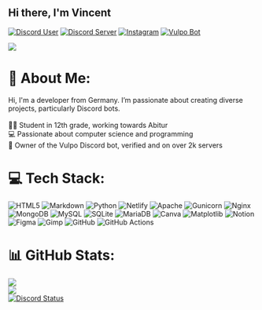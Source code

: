 ## Hi there, I'm Vincent

[![Discord User](https://img.shields.io/badge/Me-%237289DA.svg?logo=discord&logoColor=white)](https://discord.com/users/824378909985341451)
[![Discord Server](https://img.shields.io/badge/My_Discord-%237289DA.svg?logo=discord&logoColor=white)](https://discord.gg/https://discord.com/invite/49jD3VXksp)
[![Instagram](https://img.shields.io/badge/Instagram-%23E4405F.svg?logo=Instagram&logoColor=white)](https://instagram.com/vncnt.lrz)
[![Vulpo Bot](https://img.shields.io/badge/Vulpo_Bot-%23FFA500.svg?logo=fox&logoColor=white)](https://vulpo-bot.de)

[![](https://visitcount.itsvg.in/api?id=Vinc135&icon=1&color=0)](https://visitcount.itsvg.in)

# 💫 About Me:
Hi, I'm a developer from Germany. I’m passionate about creating diverse projects, particularly Discord bots.<br><br>👨‍🎓 Student in 12th grade, working towards Abitur<br>💻 Passionate about computer science and programming<br>🤖 Owner of the Vulpo Discord bot, verified and on over 2k servers

# 💻 Tech Stack:
![HTML5](https://img.shields.io/badge/html5-%23E34F26.svg?style=for-the-badge&logo=html5&logoColor=white) ![Markdown](https://img.shields.io/badge/markdown-%23000000.svg?style=for-the-badge&logo=markdown&logoColor=white) ![Python](https://img.shields.io/badge/python-3670A0?style=for-the-badge&logo=python&logoColor=ffdd54) ![Netlify](https://img.shields.io/badge/netlify-%23000000.svg?style=for-the-badge&logo=netlify&logoColor=#00C7B7) ![Apache](https://img.shields.io/badge/apache-%23D42029.svg?style=for-the-badge&logo=apache&logoColor=white) ![Gunicorn](https://img.shields.io/badge/gunicorn-%298729.svg?style=for-the-badge&logo=gunicorn&logoColor=white) ![Nginx](https://img.shields.io/badge/nginx-%23009639.svg?style=for-the-badge&logo=nginx&logoColor=white) ![MongoDB](https://img.shields.io/badge/MongoDB-%234ea94b.svg?style=for-the-badge&logo=mongodb&logoColor=white) ![MySQL](https://img.shields.io/badge/mysql-4479A1.svg?style=for-the-badge&logo=mysql&logoColor=white) ![SQLite](https://img.shields.io/badge/sqlite-%2307405e.svg?style=for-the-badge&logo=sqlite&logoColor=white) ![MariaDB](https://img.shields.io/badge/MariaDB-003545?style=for-the-badge&logo=mariadb&logoColor=white) ![Canva](https://img.shields.io/badge/Canva-%2300C4CC.svg?style=for-the-badge&logo=Canva&logoColor=white) ![Matplotlib](https://img.shields.io/badge/Matplotlib-%23ffffff.svg?style=for-the-badge&logo=Matplotlib&logoColor=black) ![Notion](https://img.shields.io/badge/Notion-%23000000.svg?style=for-the-badge&logo=notion&logoColor=white) ![Figma](https://img.shields.io/badge/figma-%23F24E1E.svg?style=for-the-badge&logo=figma&logoColor=white) ![Gimp](https://img.shields.io/badge/Gimp-657D8B?style=for-the-badge&logo=gimp&logoColor=FFFFFF) ![GitHub](https://img.shields.io/badge/github-%23121011.svg?style=for-the-badge&logo=github&logoColor=white) ![GitHub Actions](https://img.shields.io/badge/github%20actions-%232671E5.svg?style=for-the-badge&logo=githubactions&logoColor=white)

# 📊 GitHub Stats:
![](https://github-readme-stats.vercel.app/api?username=Vinc135&theme=codeSTACKr&hide_border=false&include_all_commits=true&count_private=true)<br/>
![](https://github-readme-streak-stats.herokuapp.com/?user=Vinc135&theme=codeSTACKr&hide_border=false)<br/>
[![Discord Status](https://discord.com/api/guilds/824378909985341451/widget.png?style=banner1)](https://discord.com/users/824378909985341451)
